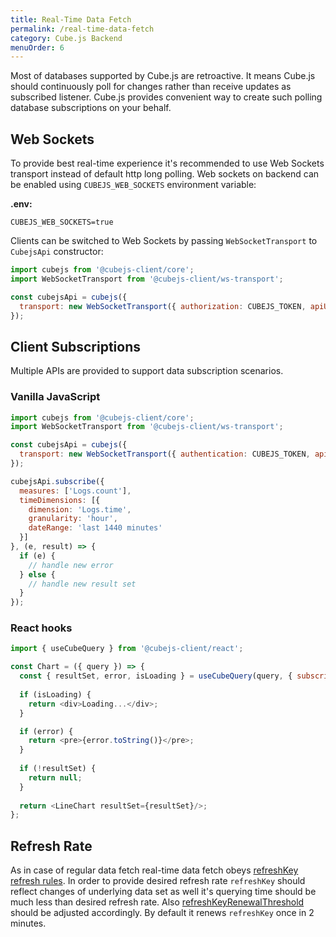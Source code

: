 ```yaml
---
title: Real-Time Data Fetch
permalink: /real-time-data-fetch
category: Cube.js Backend
menuOrder: 6
---
```


Most of databases supported by Cube.js are retroactive.
It means Cube.js should continuously poll for changes rather than receive updates as subscribed listener.
Cube.js provides convenient way to create such polling database subscriptions on your behalf.

## Web Sockets

To provide best real-time experience it's recommended to use Web Sockets transport instead of default http long polling.
Web sockets on backend can be enabled using `CUBEJS_WEB_SOCKETS` environment variable:

**.env:**
```
CUBEJS_WEB_SOCKETS=true
```

Clients can be switched to Web Sockets by passing `WebSocketTransport` to `CubejsApi` constructor:

```javascript
import cubejs from '@cubejs-client/core';
import WebSocketTransport from '@cubejs-client/ws-transport';

const cubejsApi = cubejs({
  transport: new WebSocketTransport({ authorization: CUBEJS_TOKEN, apiUrl: 'ws://localhost:4000/' })
});
```

## Client Subscriptions

Multiple APIs are provided to support data subscription scenarios.

### Vanilla JavaScript

```javascript
import cubejs from '@cubejs-client/core';
import WebSocketTransport from '@cubejs-client/ws-transport';

const cubejsApi = cubejs({
  transport: new WebSocketTransport({ authentication: CUBEJS_TOKEN, apiUrl: 'ws://localhost:4000/' })
});

cubejsApi.subscribe({
  measures: ['Logs.count'],
  timeDimensions: [{
    dimension: 'Logs.time',
    granularity: 'hour',
    dateRange: 'last 1440 minutes'
  }]
}, (e, result) => {
  if (e) {
    // handle new error
  } else {
    // handle new result set
  }
});
```

### React hooks

```javascript
import { useCubeQuery } from '@cubejs-client/react';

const Chart = ({ query }) => {
  const { resultSet, error, isLoading } = useCubeQuery(query, { subscribe: true });
  
  if (isLoading) {
    return <div>Loading...</div>;
  }

  if (error) {
    return <pre>{error.toString()}</pre>;
  }
  
  if (!resultSet) {
    return null;
  }
  
  return <LineChart resultSet={resultSet}/>;
};
```

## Refresh Rate

As in case of regular data fetch real-time data fetch obeys [refreshKey refresh rules](caching#refresh-keys).
In order to provide desired refresh rate `refreshKey` should reflect changes of underlying data set as well it's querying time should be much less than desired refresh rate.
Also [refreshKeyRenewalThreshold](@cubejs-backend-server-core#options-reference-orchestrator-options) should be adjusted accordingly.
By default it renews `refreshKey` once in 2 minutes.


